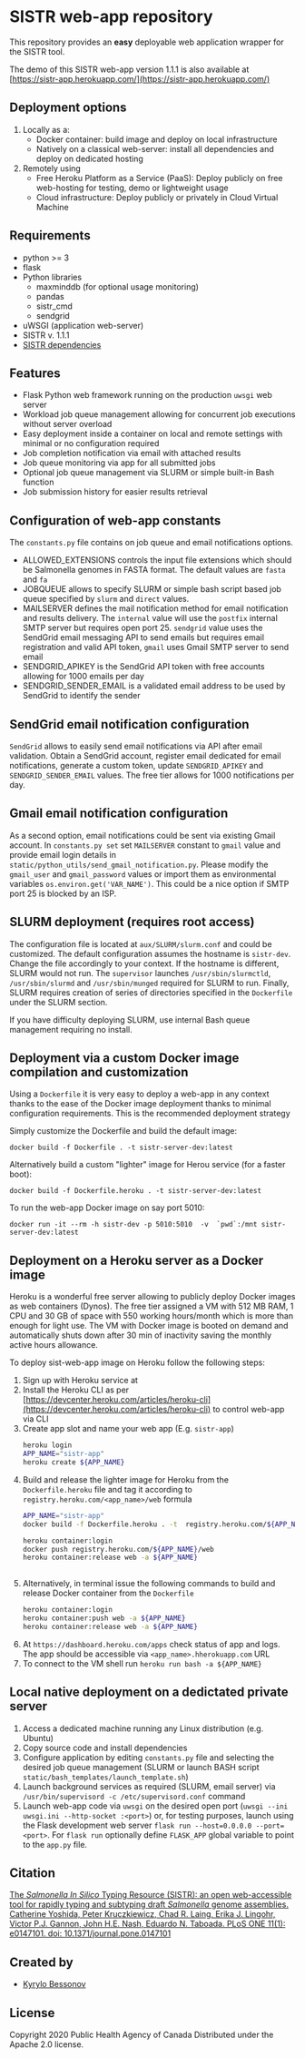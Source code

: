 # SISTR web-app repository
This repository provides an **easy** deployable web application wrapper for the SISTR tool.

The demo of this SISTR web-app version 1.1.1 is also available at [https://sistr-app.herokuapp.com/](https://sistr-app.herokuapp.com/)

## Deployment options
1. Locally as a:
    - Docker container: build image and deploy on local infrastructure
    - Natively on a classical web-server: install all dependencies and deploy on dedicated hosting
2. Remotely using
    - Free Heroku Platform as a Service (PaaS): Deploy publicly on free web-hosting for testing, demo or lightweight usage
    - Cloud infrastructure: Deploy publicly or privately in Cloud Virtual Machine

## Requirements
- python >= 3
- flask
- Python libraries
    - maxminddb (for optional usage monitoring)
    - pandas
    - sistr_cmd
    - sendgrid
- uWSGI (application web-server)    
- SISTR v. 1.1.1  
- [SISTR dependencies](https://github.com/phac-nml/sistr_cmd#dependencies)    
    
    
## Features
- Flask Python web framework running on the production `uwsgi` web server
- Workload job queue management allowing for concurrent job executions without server overload
- Easy deployment inside a container on local and remote settings with minimal or no configuration required
- Job completion notification via email with attached results
- Job queue monitoring via app for all submitted jobs
- Optional job queue management via SLURM or simple built-in Bash function
- Job submission history for easier results retrieval


## Configuration of web-app constants
The `constants.py` file contains on job queue and email notifications options.

- ALLOWED_EXTENSIONS controls the input file extensions which should be Salmonella genomes in FASTA format. The default values are `fasta` and `fa`
- JOBQUEUE allows to specify SLURM or simple bash script based job queue specified by `slurm` and `direct` values.
- MAILSERVER defines the mail notification method for email notification and results delivery. 
The `internal` value will use the `postfix` internal SMTP server but requires open port 25.
`sendgrid` value uses the SendGrid email messaging API to send emails but requires email registration and valid API token, `gmail` uses Gmail SMTP server to send email
- SENDGRID_APIKEY is the SendGrid API token with free accounts allowing for 1000 emails per day
- SENDGRID_SENDER_EMAIL is a validated email address to be used by SendGrid to identify the sender

## SendGrid email notification configuration
`SendGrid` allows to easily send email notifications via API after email validation. 
Obtain a SendGrid account, register email dedicated for email notifications, generate a custom token,
update `SENDGRID_APIKEY` and `SENDGRID_SENDER_EMAIL` values. The free tier allows for 1000 notifications per day.

## Gmail email notification configuration
As a second option, email notifications could be sent via existing Gmail account. 
In `constants.py set` set `MAILSERVER` constant to `gmail` value and provide email login details in `static/python_utils/send_gmail_notification.py`.
Please modify the `gmail_user` and `gmail_password` values or import them as environmental variables `os.environ.get('VAR_NAME')`.
This could be a nice option if SMTP port 25 is blocked by an ISP. 

## SLURM deployment (requires root access)
The configuration file is located at `aux/SLURM/slurm.conf` and could be customized. 
The default configuration assumes the hostname is `sistr-dev`. Change the file accordingly to your context. If the hostname is different, SLURM would not run.
The `supervisor` launches `/usr/sbin/slurmctld`, `/usr/sbin/slurmd` and `/usr/sbin/munged` required for SLURM to run.
Finally, SLURM requires creation of series of directories specified in the `Dockerfile` under the SLURM section.

If you have difficulty deploying SLURM, use internal Bash queue management requiring no install.

## Deployment via a custom Docker image compilation and customization
Using a `Dockerfile` it is very easy to deploy a web-app in any context thanks to
the ease of the Docker image deployment thanks to minimal configuration requirements. This is the recommended deployment strategy

Simply customize the Dockerfile and build the default image:
```
docker build -f Dockerfile . -t sistr-server-dev:latest
```

Alternatively build a custom "lighter" image for Herou service (for a faster boot):
```
docker build -f Dockerfile.heroku . -t sistr-server-dev:latest
```

To run the web-app Docker image on say port 5010:
```
docker run -it --rm -h sistr-dev -p 5010:5010  -v  `pwd`:/mnt sistr-server-dev:latest
```

## Deployment on a Heroku server as a Docker image
Heroku is a wonderful free server allowing to publicly deploy Docker images as web containers (Dynos). 
The free tier assigned a VM with 512 MB RAM, 1 CPU and 30 GB of space with 550 working hours/month which is more than enough for light use.
The VM with Docker image is booted on demand and automatically shuts down after 30 min of inactivity saving the monthly active hours allowance. 

To deploy sist-web-app image on Heroku follow the following steps:
1. Sign up with Heroku service at 
1. Install the Heroku CLI as per [https://devcenter.heroku.com/articles/heroku-cli](https://devcenter.heroku.com/articles/heroku-cli) to control web-app via CLI
1. Create app slot and name your web app (E.g. `sistr-app`)
    ```bash
    heroku login
    APP_NAME="sistr-app"
    heroku create ${APP_NAME}
   ```
1. Build and release the lighter image for Heroku from the `Dockerfile.heroku` file and tag it according to `registry.heroku.com/<app_name>/web` formula
    ```bash
    APP_NAME="sistr-app"
    docker build -f Dockerfile.heroku . -t  registry.heroku.com/${APP_NAME}/web
    
    heroku container:login
    docker push registry.heroku.com/${APP_NAME}/web
    heroku container:release web -a ${APP_NAME}
        
    ```
1. Alternatively, in terminal issue the following commands to build and release Docker container from the `Dockerfile`
    ```bash
    heroku container:login
    heroku container:push web -a ${APP_NAME}
    heroku container:release web -a ${APP_NAME}
    ```
1. At `https://dashboard.heroku.com/apps` check status of app and logs. The app should be accessible via `<app_name>.hherokuapp.com` URL
1. To connect to the VM shell run `heroku run bash -a ${APP_NAME}`

## Local native deployment on a dedictated private server
1. Access a dedicated machine running any Linux distribution (e.g. Ubuntu)
1. Copy source code and install dependencies
1. Configure application by editing `constants.py` file and selecting the desired job queue management (SLURM or launch BASH script `static/bash_templates/launch_template.sh`)
1. Launch background services as required (SLURM, email server) via `/usr/bin/supervisord -c /etc/supervisord.conf` command
1. Launch web-app code via `uwsgi` on the desired open port (`uwsgi --ini uwsgi.ini --http-socket :<port>`) or, 
for testing purposes, launch using the Flask development web server `flask run --host=0.0.0.0 --port=<port>`. For `flask run` optionally define `FLASK_APP` global variable to point to the `app.py` file.



## Citation
[The *Salmonella In Silico* Typing Resource (SISTR): an open web-accessible tool for rapidly typing and subtyping draft *Salmonella* genome assemblies. Catherine Yoshida, Peter Kruczkiewicz, Chad R. Laing, Erika J. Lingohr, Victor P.J. Gannon, John H.E. Nash, Eduardo N. Taboada. PLoS ONE 11(1): e0147101. doi: 10.1371/journal.pone.0147101](http://journals.plos.org/plosone/article?id=10.1371/journal.pone.0147101)


## Created by
- [Kyrylo Bessonov](https://github.com/kbessonov1984/)

## License
Copyright 2020 Public Health Agency of Canada
Distributed under the Apache 2.0 license.